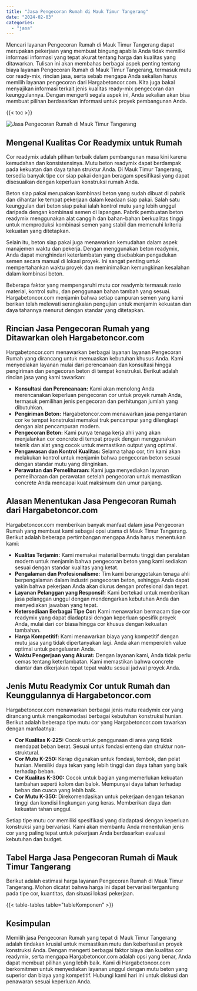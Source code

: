 ```yaml
---
title: "Jasa Pengecoran Rumah di Mauk Timur Tangerang"
date: "2024-02-03"
categories: 
  - "jasa"
---
```



Mencari layanan Pengecoran Rumah di Mauk Timur Tangerang dapat merupakan pekerjaan yang membuat bingung apabila Anda tidak memiliki informasi informasi yang tepat akurat tentang harga dan kualitas yang ditawarkan. Tulisan ini akan membahas berbagai aspek penting tentang biaya layanan Pengecoran Rumah di Mauk Timur Tangerang, termasuk mutu cor ready-mix, rincian jasa, serta sebab mengapa Anda sekalian harus memilih layanan pengecoran dari Hargabetoncor.com. Kita juga bakal menyajikan informasi terkait jenis kualitas ready-mix pengecoran dan keunggulannya. Dengan mengerti segala aspek ini, Anda sekalian akan bisa membuat pilihan berdasarkan informasi untuk proyek pembangunan Anda.

{{< toc >}}

![Jasa Pengecoran Rumah di Mauk Timur Tangerang](https://hargareadymixid.github.io/hbc/readymix-hbc%20(12).png)

## Mengenal Kualitas Cor Readymix untuk Rumah

Cor readymix adalah pilihan terbaik dalam pembangunan masa kini karena kemudahan dan konsistensinya. Mutu beton readymix dapat berdampak pada kekuatan dan daya tahan struktur Anda. Di Mauk Timur Tangerang, tersedia banyak tipe cor siap pakai dengan beragam spesifikasi yang dapat disesuaikan dengan keperluan konstruksi rumah Anda.

Beton siap pakai merupakan kombinasi beton yang sudah dibuat di pabrik dan dihantar ke tempat pekerjaan dalam keadaan siap pakai. Salah satu keunggulan dari beton siap pakai ialah kontrol mutu yang lebih unggul daripada dengan kombinasi semen di lapangan. Pabrik pembuatan beton readymix menggunakan alat canggih dan bahan-bahan berkualitas tinggi untuk memproduksi kombinasi semen yang stabil dan memenuhi kriteria kekuatan yang ditetapkan.

Selain itu, beton siap pakai juga menawarkan kemudahan dalam aspek manajemen waktu dan pekerja. Dengan menggunakan beton readymix, Anda dapat menghindari keterlambatan yang disebabkan pengadukan semen secara manual di lokasi proyek. Ini sangat penting untuk mempertahankan waktu proyek dan meminimalkan kemungkinan kesalahan dalam kombinasi beton.

Beberapa faktor yang mempengaruhi mutu cor readymix termasuk rasio material, kontrol suhu, dan penggunaan bahan tambah yang sesuai. Hargabetoncor.com menjamin bahwa setiap campuran semen yang kami berikan telah melewati serangkaian pengujian untuk menjamin kekuatan dan daya tahannya menurut dengan standar yang ditetapkan.

## Rincian Jasa Pengecoran Rumah yang Ditawarkan oleh Hargabetoncor.com

Hargabetoncor.com menawarkan berbagai layanan layanan Pengecoran Rumah yang dirancang untuk memuaskan kebutuhan khusus Anda. Kami menyediakan layanan mulai dari perencanaan dan konsultasi hingga pengiriman dan pengecoran beton di tempat konstruksi. Berikut adalah rincian jasa yang kami tawarkan:

- **Konsultasi dan Perencanaan:** Kami akan menolong Anda merencanakan keperluan pengecoran cor untuk proyek rumah Anda, termasuk pemilihan jenis pengecoran dan perhitungan jumlah yang dibutuhkan.
- **Pengiriman Beton:** Hargabetoncor.com menawarkan jasa pengantaran cor ke tempat konstruksi memakai truk pencampur yang dilengkapi dengan alat pencampuran modern.
- **Pengecoran Beton:** Kami punya tenaga kerja ahli yang akan menjalankan cor concrete di tempat proyek dengan menggunakan teknik dan alat yang cocok untuk memastikan output yang optimal.
- **Pengawasan dan Kontrol Kualitas:** Selama tahap cor, tim kami akan melakukan kontrol untuk menjamin bahwa pengecoran beton sesuai dengan standar mutu yang diinginkan.
- **Perawatan dan Pemeliharaan:** Kami juga menyediakan layanan pemeliharaan dan perawatan setelah pengecoran untuk memastikan concrete Anda mencapai kuat maksimum dan umur panjang.

## Alasan Menentukan Jasa Pengecoran Rumah dari Hargabetoncor.com

Hargabetoncor.com memberikan banyak manfaat dalam jasa Pengecoran Rumah yang membuat kami sebagai opsi utama di Mauk Timur Tangerang. Berikut adalah beberapa pertimbangan mengapa Anda harus menentukan kami:

- **Kualitas Terjamin:** Kami memakai material bermutu tinggi dan peralatan modern untuk menjamin bahwa pengecoran beton yang kami sediakan sesuai dengan standar kualitas yang ketat.
- **Pengalaman dan Profesionalisme:** Tim kami beranggotakan tenaga ahli berpengalaman dalam industri pengecoran beton, sehingga Anda dapat yakin bahwa pekerjaan Anda akan diurus dengan profesional dan tepat.
- **Layanan Pelanggan yang Responsif:** Kami bertekad untuk memberikan jasa pelanggan unggul dengan mendengarkan kebutuhan Anda dan menyediakan jawaban yang tepat.
- **Ketersediaan Berbagai Tipe Cor:** Kami menawarkan bermacam tipe cor readymix yang dapat diadaptasi dengan keperluan spesifik proyek Anda, mulai dari cor biasa hingga cor khusus dengan kekuatan tambahan.
- **Harga Kompetitif:** Kami menawarkan biaya yang kompetitif dengan mutu jasa yang tidak dipertanyakan lagi. Anda akan memperoleh value optimal untuk pengeluaran Anda.
- **Waktu Pengerjaan yang Akurat:** Dengan layanan kami, Anda tidak perlu cemas tentang keterlambatan. Kami memastikan bahwa concrete diantar dan dikerjakan tepat tepat waktu sesuai jadwal proyek Anda.

## Jenis Mutu Readymix Cor untuk Rumah dan Keunggulannya di Hargabetoncor.com

Hargabetoncor.com menawarkan berbagai jenis mutu readymix cor yang dirancang untuk mengakomodasi berbagai kebutuhan konstruksi hunian. Berikut adalah beberapa tipe mutu cor yang Hargabetoncor.com tawarkan dengan manfaatnya:

- **Cor Kualitas K-225:** Cocok untuk penggunaan di area yang tidak mendapat beban berat. Sesuai untuk fondasi enteng dan struktur non-struktural.
- **Cor Mutu K-250:** Kerap digunakan untuk fondasi, tembok, dan pelat hunian. Memiliki daya tekan yang lebih tinggi dan daya tahan yang baik terhadap beban.
- **Cor Kualitas K-300:** Cocok untuk bagian yang memerlukan kekuatan tambahan seperti kolom dan balok. Mempunyai daya tahan terhadap beban dan cuaca yang lebih baik.
- **Cor Mutu K-350:** Direkomendasikan untuk pekerjaan dengan tekanan tinggi dan kondisi lingkungan yang keras. Memberikan daya dan kekuatan tahan unggul.

Setiap tipe mutu cor memiliki spesifikasi yang diadaptasi dengan keperluan konstruksi yang bervariasi. Kami akan membantu Anda menentukan jenis cor yang paling tepat untuk pekerjaan Anda berdasarkan evaluasi kebutuhan dan budget.

## Tabel Harga Jasa Pengecoran Rumah di Mauk Timur Tangerang

Berikut adalah estimasi harga layanan Pengecoran Rumah di Mauk Timur Tangerang. Mohon dicatat bahwa harga ini dapat bervariasi tergantung pada tipe cor, kuantitas, dan situasi lokasi pekerjaan.

{{< table-tables table="tableKomponen" >}}

## Kesimpulan

Memilih jasa Pengecoran Rumah yang tepat di Mauk Timur Tangerang adalah tindakan krusial untuk memastikan mutu dan keberhasilan proyek konstruksi Anda. Dengan mengerti berbagai faktor biaya dan kualitas cor readymix, serta mengapa Hargabetoncor.com adalah opsi yang benar, Anda dapat membuat pilihan yang lebih baik. Kami di Hargabetoncor.com berkomitmen untuk menyediakan layanan unggul dengan mutu beton yang superior dan biaya yang kompetitif. Hubungi kami hari ini untuk diskusi dan penawaran sesuai keperluan Anda.
